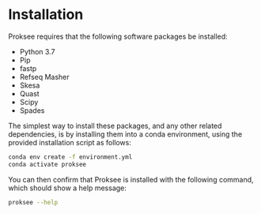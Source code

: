 # Installation

Proksee requires that the following software packages be installed:

- Python 3.7
- Pip
- fastp
- Refseq Masher
- Skesa
- Quast
- Scipy
- Spades

The simplest way to install these packages, and any other related dependencies, is by installing them into a conda environment, using the provided installation script as follows:

```bash
conda env create -f environment.yml
conda activate proksee
```

You can then confirm that Proksee is installed with the following command, which should show a help message:

```bash
proksee --help
```
